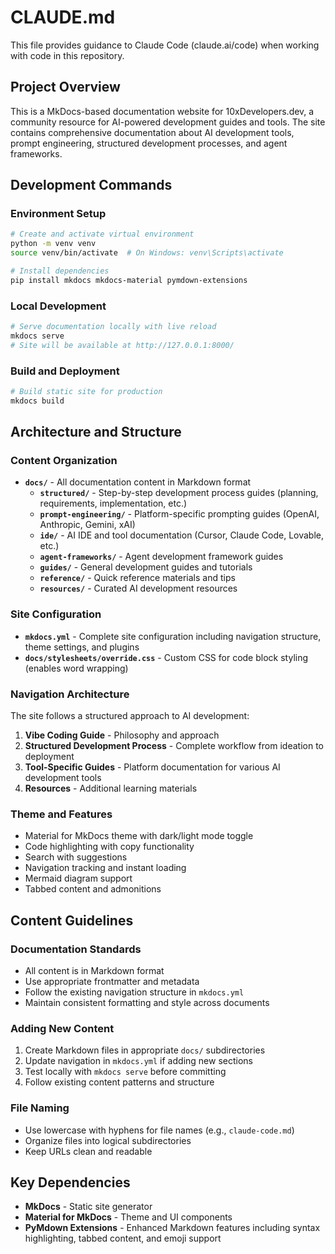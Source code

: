 # CLAUDE.md

This file provides guidance to Claude Code (claude.ai/code) when working with code in this repository.

## Project Overview

This is a MkDocs-based documentation website for 10xDevelopers.dev, a community resource for AI-powered development guides and tools. The site contains comprehensive documentation about AI development tools, prompt engineering, structured development processes, and agent frameworks.

## Development Commands

### Environment Setup
```bash
# Create and activate virtual environment
python -m venv venv
source venv/bin/activate  # On Windows: venv\Scripts\activate

# Install dependencies
pip install mkdocs mkdocs-material pymdown-extensions
```

### Local Development
```bash
# Serve documentation locally with live reload
mkdocs serve
# Site will be available at http://127.0.0.1:8000/
```

### Build and Deployment
```bash
# Build static site for production
mkdocs build
```

## Architecture and Structure

### Content Organization
- **`docs/`** - All documentation content in Markdown format
  - **`structured/`** - Step-by-step development process guides (planning, requirements, implementation, etc.)
  - **`prompt-engineering/`** - Platform-specific prompting guides (OpenAI, Anthropic, Gemini, xAI)
  - **`ide/`** - AI IDE and tool documentation (Cursor, Claude Code, Lovable, etc.)
  - **`agent-frameworks/`** - Agent development framework guides
  - **`guides/`** - General development guides and tutorials
  - **`reference/`** - Quick reference materials and tips
  - **`resources/`** - Curated AI development resources

### Site Configuration
- **`mkdocs.yml`** - Complete site configuration including navigation structure, theme settings, and plugins
- **`docs/stylesheets/override.css`** - Custom CSS for code block styling (enables word wrapping)

### Navigation Architecture
The site follows a structured approach to AI development:
1. **Vibe Coding Guide** - Philosophy and approach
2. **Structured Development Process** - Complete workflow from ideation to deployment
3. **Tool-Specific Guides** - Platform documentation for various AI development tools
4. **Resources** - Additional learning materials

### Theme and Features
- Material for MkDocs theme with dark/light mode toggle
- Code highlighting with copy functionality
- Search with suggestions
- Navigation tracking and instant loading
- Mermaid diagram support
- Tabbed content and admonitions

## Content Guidelines

### Documentation Standards
- All content is in Markdown format
- Use appropriate frontmatter and metadata
- Follow the existing navigation structure in `mkdocs.yml`
- Maintain consistent formatting and style across documents

### Adding New Content
1. Create Markdown files in appropriate `docs/` subdirectories
2. Update navigation in `mkdocs.yml` if adding new sections
3. Test locally with `mkdocs serve` before committing
4. Follow existing content patterns and structure

### File Naming
- Use lowercase with hyphens for file names (e.g., `claude-code.md`)
- Organize files into logical subdirectories
- Keep URLs clean and readable

## Key Dependencies
- **MkDocs** - Static site generator
- **Material for MkDocs** - Theme and UI components
- **PyMdown Extensions** - Enhanced Markdown features including syntax highlighting, tabbed content, and emoji support